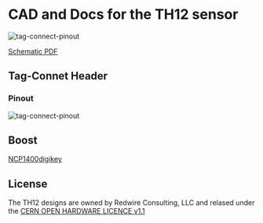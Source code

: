 CAD and Docs for the TH12 sensor
================================

![tag-connect-pinout](https://raw.github.com/malvira/th12-eagle/master/docs/th12-revD-layout.png)

[Schematic PDF](https://raw.github.com/malvira/th12-eagle/master/docs/th12-revD.pdf)

Tag-Connet Header
-----------------

### Pinout

![tag-connect-pinout](https://raw.github.com/malvira/th12-eagle/master/docs/tc-pinout.png)

Boost
-----
[NCP1400](http://www.onsemi.com/pub_link/Collateral/NCP1400A-D.PDF)[digikey](http://www.digikey.com/product-detail/en/NCP1400ASN33T1G/NCP1400ASN33T1GOSCT-ND/2121294)

License
-------

The TH12 designs are owned by Redwire Consulting, LLC and relased
under the [CERN OPEN HARDWARE LICENCE v1.1](LICENSE.txt)
